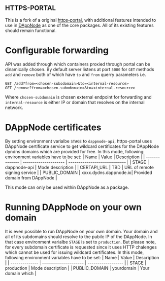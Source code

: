 ## HTTPS-PORTAL

This is a fork of a original [https-portal](https://github.com/SteveLTN/https-portal), with additional features intended to use in [DAppNode](https://github.com/dappnode/DAppNode) as one of the core packages. All of its existing features should remain functional.
# Configurable forwarding
API was added through which containers proxied through portal can be dinamically chosen. By default server listens at port `5000` for `GET` methods `add` and `remove` both of which have `to` and `from` querry parameters i.e.
```
GET /add?from=<chosen-subodomain>&to=<internal-resource>
GET /remove?from=<chosen-subodomain>&to=<internal-resource>
```
Where `chosen-subdomain` is chosen external endpoint for forwarding and `internal-resource` is either IP or domain that resolves on the internal network.
# DAppNode certificates
By setting environment varialbe `STAGE` to `dappnode-api`, https-portal uses DAppNode certificate service to get wildcard certificates for the DAppNode dyndns domains which are provided for free. In this mode, following environment variables have to be set:
| Name           | Value                 | Description                   |
| -------------- | --------------------- | ----------------------------- |
| STAGE          | dappnode-api          | Mode description              |
| CERTAPI_URL    | TBD                   | URL of remote signing service |
| PUBLIC_DOMAIN  | xxxx.dydns.dappnode.io| Provided domain from DAppNode |

This mode can only be used within DAppNode as a package.
# Running DAppNode on your own domain
It is even possible to run DAppNode on your own domain. Your domain and all of its subdomains should resolve to the pubilc IP of the DAppNode. In that case environment varialbe `STAGE` is set to `production`. But please note, for every subdomain certificate is requested since it uses HTTP chalenges which cannot be used for issuing wildcard certificates. 
In this mode, following environment variables have to be set:
| Name           | Value                 | Description        |
| -------------- | --------------------- | ------------------ |
| STAGE          | production            | Mode description   |
| PUBLIC_DOMAIN  | yourdomain            | Your domain which  |
